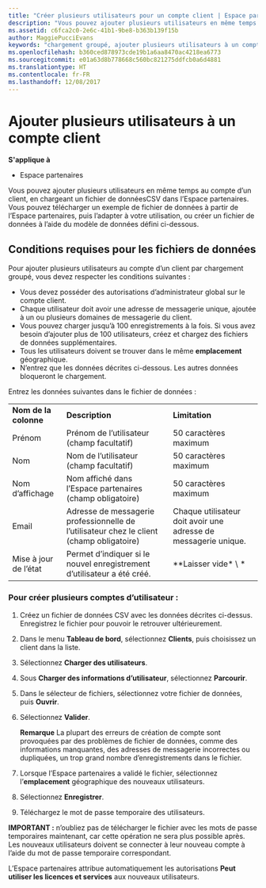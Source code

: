 ```yaml
---
title: "Créer plusieurs utilisateurs pour un compte client | Espace partenaires"
description: "Vous pouvez ajouter plusieurs utilisateurs en même temps au compte d’un client, en chargeant un fichier de donnéesCSV dans l’Espace partenaires."
ms.assetid: c6fca2c0-2e6c-41b1-9be8-b363b139f15b
author: MaggiePucciEvans
keywords: "chargement groupé, ajouter plusieurs utilisateurs à un compte client, ajouter des utilisateurs du client, chargement groupé des utilisateurs du client, compte client, utilisateurs du client, utilisateurs"
ms.openlocfilehash: b360ced878973cde19b1a6aa8470ac4218ea6773
ms.sourcegitcommit: e01a63d8b778668c560bc821275ddfcb0a6d4881
ms.translationtype: HT
ms.contentlocale: fr-FR
ms.lasthandoff: 12/08/2017
---
```

# <a name="add-multiple-users-to-a-customer-account"></a>Ajouter plusieurs utilisateurs à un compte client

**S'applique à**

-  Espace partenaires

Vous pouvez ajouter plusieurs utilisateurs en même temps au compte d’un client, en chargeant un fichier de donnéesCSV dans l’Espace partenaires. Vous pouvez télécharger un exemple de fichier de données à partir de l’Espace partenaires, puis l’adapter à votre utilisation, ou créer un fichier de données à l’aide du modèle de données défini ci-dessous.

## <a href="" id="creatingtheimportcsvfile"></a>Conditions requises pour les fichiers de données


Pour ajouter plusieurs utilisateurs au compte d’un client par chargement groupé, vous devez respecter les conditions suivantes&nbsp;:

-   Vous devez posséder des autorisations d’administrateur global sur le compte client.
-   Chaque utilisateur doit avoir une adresse de messagerie unique, ajoutée à un ou plusieurs domaines de messagerie du client.
-   Vous pouvez charger jusqu’à 100&nbsp;enregistrements à la fois. Si vous avez besoin d’ajouter plus de 100&nbsp;utilisateurs, créez et chargez des fichiers de données supplémentaires.
-   Tous les utilisateurs doivent se trouver dans le même **emplacement** géographique.
-   N’entrez que les données décrites ci-dessous. Les autres données bloqueront le chargement.

Entrez les données suivantes dans le fichier de données&nbsp;:

|                 |                                                                              |                                            |
|-----------------|------------------------------------------------------------------------------|--------------------------------------------|
| **Nom de la colonne** | **Description**                                                              | **Limitation**                             |
| Prénom      | Prénom de l’utilisateur (champ facultatif)                                           | 50&nbsp;caractères maximum                         |
| Nom       | Nom de l’utilisateur (champ facultatif)                                            | 50&nbsp;caractères maximum                         |
| Nom d’affichage    | Nom affiché dans l’Espace partenaires (champ obligatoire)                            | 50&nbsp;caractères maximum                         |
| Email           | Adresse de messagerie professionnelle de l’utilisateur chez le client (champ obligatoire)           | Chaque utilisateur doit avoir une adresse de messagerie unique. |
| Mise à jour de l’état   | Permet d’indiquer si le nouvel enregistrement d’utilisateur a été créé. | \*\*Laisser vide\* \ *                        |

 

### <a href="" id="createmultipleuseraccounts"></a>Pour créer plusieurs comptes d’utilisateur&nbsp;:

<a href="" id="creatingtheaccounts"></a>
1.  Créez un fichier de données&nbsp;CSV avec les données décrites ci-dessus. Enregistrez le fichier pour pouvoir le retrouver ultérieurement.
2.  Dans le menu **Tableau de bord**, sélectionnez **Clients**, puis choisissez un client dans la liste.
3.  Sélectionnez **Charger des utilisateurs**.
4.  Sous **Charger des informations d’utilisateur**, sélectionnez **Parcourir**.
5.  Dans le sélecteur de fichiers, sélectionnez votre fichier de données, puis **Ouvrir**.
6.  Sélectionnez **Valider**.

    **Remarque** La plupart des erreurs de création de compte sont provoquées par des problèmes de fichier de données, comme des informations manquantes, des adresses de messagerie incorrectes ou dupliquées, un trop grand nombre d’enregistrements dans le fichier.

     

7.  Lorsque l’Espace partenaires a validé le fichier, sélectionnez l’**emplacement** géographique des nouveaux utilisateurs.
8.  Sélectionnez **Enregistrer**.
9.  Téléchargez le mot de passe temporaire des utilisateurs.

**IMPORTANT&nbsp;:** n’oubliez pas de télécharger le fichier avec les mots de passe temporaires maintenant, car cette opération ne sera plus possible après. Les nouveaux utilisateurs doivent se connecter à leur nouveau compte à l’aide du mot de passe temporaire correspondant.

L’Espace partenaires attribue automatiquement les autorisations **Peut utiliser les licences et services** aux nouveaux utilisateurs.

 

 



